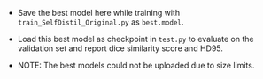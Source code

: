 * Save the best model here while training with `train_SelfDistil_Original.py` as `best.model`. 

* Load this best model as checkpoint in `test.py` to evaluate on the validation set and report dice similarity score and HD95.

* NOTE: The best models could not be uploaded due to size limits.

